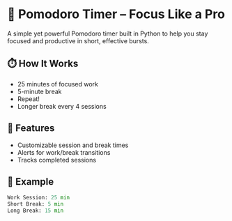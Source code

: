 # 🍅 Pomodoro Timer – Focus Like a Pro

A simple yet powerful Pomodoro timer built in Python to help you stay focused and productive in short, effective bursts.

## ⏱️ How It Works
- 25 minutes of focused work
- 5-minute break
- Repeat!
- Longer break every 4 sessions

## 🚀 Features
- Customizable session and break times
- Alerts for work/break transitions
- Tracks completed sessions

## 🧠 Example
```python
Work Session: 25 min  
Short Break: 5 min  
Long Break: 15 min  
